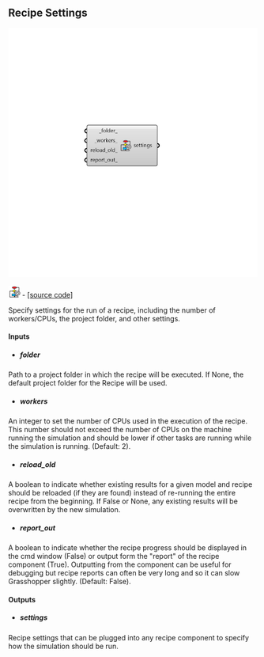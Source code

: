 ## Recipe Settings

![](../../images/components/Recipe_Settings.png)

![](../../images/icons/Recipe_Settings.png) - [[source code]](https://github.com/ladybug-tools/honeybee-grasshopper-core/blob/master/ladybug_grasshopper/src//HB%20Recipe%20Settings.py)


Specify settings for the run of a recipe, including the number of workers/CPUs, the project folder, and other settings. 



#### Inputs
* ##### folder 
Path to a project folder in which the recipe will be executed. If None, the default project folder for the Recipe will be used. 
* ##### workers 
An integer to set the number of CPUs used in the execution of the recipe. This number should not exceed the number of CPUs on the machine running the simulation and should be lower if other tasks are running while the simulation is running. (Default: 2). 
* ##### reload_old 
A boolean to indicate whether existing results for a given model and recipe should be reloaded (if they are found) instead of re-running the entire recipe from the beginning. If False or None, any existing results will be overwritten by the new simulation. 
* ##### report_out 
A boolean to indicate whether the recipe progress should be displayed in the cmd window (False) or output form the "report" of the recipe component (True). Outputting from the component can be useful for debugging but recipe reports can often be very long and so it can slow Grasshopper slightly. (Default: False). 

#### Outputs
* ##### settings
Recipe settings that can be plugged into any recipe component to specify how the simulation should be run. 